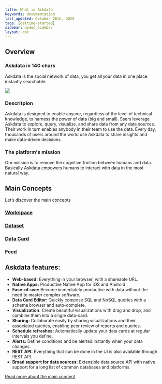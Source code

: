 ```yaml
---
title: What is Askdata
keywords: documentation
last_updated: October 26th, 2020
tags: [getting-started]
sidebar: mydoc_sidebar
layout: doc
---
```


## Overview
### Askdata in 140 chars

Askdata is the social network of data, you get all your data in one place instantly searchable.

<img src="https://docs.askdata.com/images/illustrations/docs/What-is-askdata.png" style="max-width:260px" />

### Descritpion
Askdata is designed to enable anyone, regardless of the level of technical knowledge, to harness the power of data (big and small). Ssers leverage Askdata to explore, query, visualize, and share data from any data sources. Their work in turn enables anybody in their team to use the data. Every day, thousands of users around the world use Askdata to share insights and make data-driven decisions.

### The platform's mission

Our mission is to remove the cognitive friction between humans and data. Basically Askdata empowers humans to interact with data in the most natural way.

## Main Concepts

Let’s discover the main concepts

### [Workspace](/docs/main-concepts#1-askdata-agent)
### [Dataset](/docs/main-concepts#2-dataset)
### [Data Card](/docs/main-concepts#3-data-card)
### [Feed](/docs/main-concepts#4-feeds)

## Askdata features:
* **Web-based:** Everything in your browser, with a shareable URL.
* **Native Apps:** Productive Native App for iOS and Android
* **Ease-of-use:** Become immediately productive with data without the need to master complex software.
* **Data Card Editor:** Quickly compose SQL and NoSQL queries with a schema browser and auto-complete.
* **Visualization:** Create beautiful visualizations with drag and drop, and combine them into a single data-card.
* **Sharing:** Collaborate easily by sharing visualizations and their associated queries, enabling peer review of reports and queries.
* **Schedule refreshes:** Automatically update your data cards at regular intervals you define.
* **Alerts:** Define conditions and be alerted instantly when your data changes.
* **REST API:** Everything that can be done in the UI is also available through REST API.
* **Broad support for data sources:** Extensible data source API with native support for a long list of common databases and platforms.

[Read more about the main concept](/docs/main-concepts)
